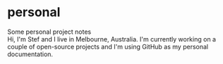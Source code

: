# personal
Some personal project notes
<br>Hi, I'm Stef and I live in Melbourne, Australia. I'm currently working on a couple of open-source projects and I'm using GitHub as my personal documentation.</br>
